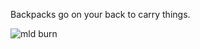 Backpacks go on your back to carry things.

![mld burn](https://mountainlaureldesigns.com/wp-content/uploads/2020/01/MLDPBurn2020-2.jpg "MLD Burn")